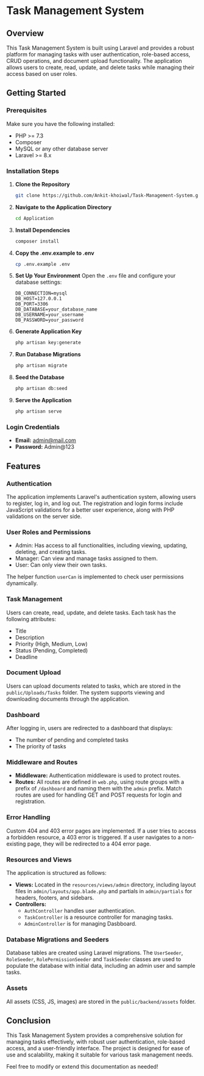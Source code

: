# Task Management System

## Overview
This Task Management System is built using Laravel and provides a robust platform for managing tasks with user authentication, role-based access, CRUD operations, and document upload functionality. The application allows users to create, read, update, and delete tasks while managing their access based on user roles.

## Getting Started

### Prerequisites
Make sure you have the following installed:
- PHP >= 7.3
- Composer
- MySQL or any other database server
- Laravel >= 8.x

### Installation Steps

1. **Clone the Repository**
   ```bash
   git clone https://github.com/Ankit-khoiwal/Task-Management-System.git
   ```

2. **Navigate to the Application Directory**
   ```bash
   cd Application
   ```

3. **Install Dependencies**
   ```bash
   composer install
   ```

4. **Copy the .env.example to .env**
   ```bash
   cp .env.example .env
   ```

5. **Set Up Your Environment**
   Open the `.env` file and configure your database settings:
   ```plaintext
   DB_CONNECTION=mysql
   DB_HOST=127.0.0.1
   DB_PORT=3306
   DB_DATABASE=your_database_name
   DB_USERNAME=your_username
   DB_PASSWORD=your_password
   ```

6. **Generate Application Key**
   ```bash
   php artisan key:generate
   ```

7. **Run Database Migrations**
   ```bash
   php artisan migrate
   ```

8. **Seed the Database**
   ```bash
   php artisan db:seed
   ```

9. **Serve the Application**
   ```bash
   php artisan serve
   ```

### Login Credentials
- **Email:** admin@mail.com
- **Password:** Admin@123

## Features

### Authentication
The application implements Laravel's authentication system, allowing users to register, log in, and log out. The registration and login forms include JavaScript validations for a better user experience, along with PHP validations on the server side.

### User Roles and Permissions
- Admin: Has access to all functionalities, including viewing, updating, deleting, and creating tasks.
- Manager: Can view and manage tasks assigned to them.
- User: Can only view their own tasks.

The helper function `userCan` is implemented to check user permissions dynamically.

### Task Management
Users can create, read, update, and delete tasks. Each task has the following attributes:
- Title
- Description
- Priority (High, Medium, Low)
- Status (Pending, Completed)
- Deadline

### Document Upload
Users can upload documents related to tasks, which are stored in the `public/Uploads/Tasks` folder. The system supports viewing and downloading documents through the application.

### Dashboard
After logging in, users are redirected to a dashboard that displays:
- The number of pending and completed tasks
- The priority of tasks

### Middleware and Routes
- **Middleware:** Authentication middleware is used to protect routes.
- **Routes:** All routes are defined in `web.php`, using route groups with a prefix of `/dashboard` and naming them with the `admin` prefix. Match routes are used for handling GET and POST requests for login and registration.

### Error Handling
Custom 404 and 403 error pages are implemented. If a user tries to access a forbidden resource, a 403 error is triggered. If a user navigates to a non-existing page, they will be redirected to a 404 error page.

### Resources and Views
The application is structured as follows:
- **Views:** Located in the `resources/views/admin` directory, including layout files in `admin/layouts/app.blade.php` and partials in `admin/partials` for headers, footers, and sidebars.
- **Controllers:** 
  - `AuthController` handles user authentication.
  - `TaskController` is a resource controller for managing tasks.
  - `AdminController` is for managing Dasbboard.

### Database Migrations and Seeders
Database tables are created using Laravel migrations. The `UserSeeder`, `RoleSeeder`, `RolePermissionSeeder` and `TaskSeeder` classes are used to populate the database with initial data, including an admin user and sample tasks.

### Assets
All assets (CSS, JS, images) are stored in the `public/backend/assets` folder.

## Conclusion
This Task Management System provides a comprehensive solution for managing tasks effectively, with robust user authentication, role-based access, and a user-friendly interface. The project is designed for ease of use and scalability, making it suitable for various task management needs. 

Feel free to modify or extend this documentation as needed!